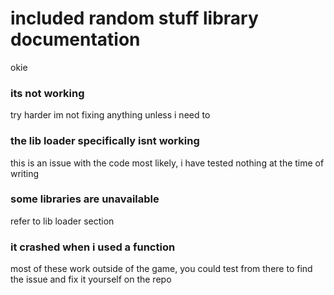 # included random stuff library documentation
okie
### its not working
try harder
im not fixing anything unless i need to
### the lib loader specifically isnt working
this is an issue with the code most likely, i have tested nothing at the time of writing
### some libraries are unavailable
refer to lib loader section
### it crashed when i used a function
most of these work outside of the game, you could test from there to find the issue and fix it yourself on the repo
